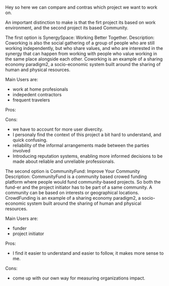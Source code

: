 Hey so here we can compare and contras which project we want to work on.

An important distinction to make is that the firt project its based on work environment, and the second project its based
Community.

The first option is SynergySpace: Working Better Together.
Description: Coworking is also the social
gathering of a group of people who are still working independently, but who share values, and who
are interested in the synergy that can happen from working with people who value working in the
same place alongside each other. Coworking is an example of a sharing economy paradigm2, 
a socio-economic system built around the sharing of human and physical resources.

Main Users are:
* work at home profesionals
* indepedent contractors
* frequent travelers

Pros: 

Cons: 
* we have to account for more user divercity.
* I personaly find the context of this project a bit hard to understand, and quick confusing.
* reliability of the informal arrangements made between the parties involved
* Introducing reputation systems, enabling more informed decisions to be made about reliable and unreliable professionals.

The second option is CommunityFund: Improve Your Community
Description: CommunityFund
is a community based crowed funding platform where people would fund community-based
projects. So both the fund-er and the project initiator has to be part of a same community. A
community can be based on interests or geographical locations. CrowdFunding is an example of
a sharing economy paradigm2, a socio-economic system built around the sharing of human and
physical resources.

Main Users are:
* funder
* project initiator

Pros: 
* I find it easier to understand and easier to follow, it makes more sense to me.


Cons:
* come up with our own way for measuring organizations impact.
